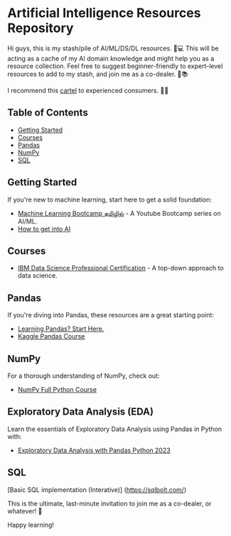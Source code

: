 # Artificial Intelligence Resources Repository

Hi guys, this is my stash/pile of AI/ML/DS/DL resources. 🧠💻 This will be acting as a cache of my AI domain knowledge and might help you as a resource collection. Feel free to suggest beginner-friendly to expert-level resources to add to my stash, and join me as a co-dealer. 🚀📚

I recommend this [cartel](https://github.com/nivu/ai_all_resources) to experienced consumers. 💊👤

## Table of Contents

- [Getting Started](#getting-started)
- [Courses](#courses)
- [Pandas](#pandas)
- [NumPy](#numpy)
- [SQL](#sql)

## Getting Started

If you're new to machine learning, start here to get a solid foundation:

- [Machine Learning Bootcamp தமிழில்](https://youtube.com/playlist?list=PLxI06TjqRkoeQE3iTbAeTnx48INfXm8Uc&feature=shared) - A Youtube Bootcamp series on AI/ML.
- [How to get into AI](https://youtu.be/wtolixa9XTg?feature=shared)

## Courses

- [IBM Data Science Professional Certification](https://www.coursera.org/professional-certificates/ibm-data-science) - A top-down approach to data science.

 ## Pandas

If you're diving into Pandas, these resources are a great starting point:

- [Learning Pandas? Start Here.](https://youtu.be/DkjCaAMBGWM?feature=shared)
- [Kaggle Pandas Course](https://www.kaggle.com/learn/pandas)

## NumPy

For a thorough understanding of NumPy, check out:

- [NumPy Full Python Course](https://youtu.be/4c_mwnYdbhQ?feature=shared)
  
## Exploratory Data Analysis (EDA)

Learn the essentials of Exploratory Data Analysis using Pandas in Python with:

- [Exploratory Data Analysis with Pandas Python 2023](https://youtu.be/xi0vhXFPegw?feature=shared)

## SQL

[Basic SQL implementation (Interative)] (https://sqlbolt.com/)



This is the ultimate, last-minute invitation to join me as a co-dealer, or whatever! 🚀 

Happy learning!
